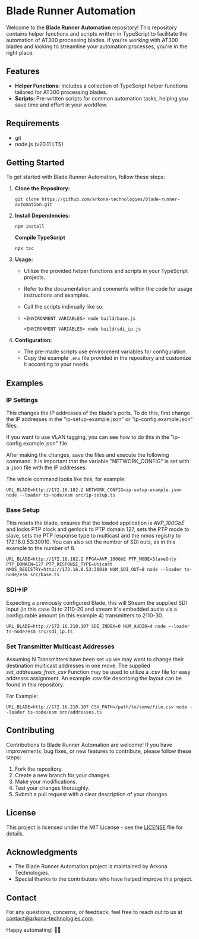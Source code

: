 # Blade Runner Automation

Welcome to the **Blade Runner Automation** repository! This repository contains helper functions and scripts written in TypeScript to facilitate the automation of AT300 processing blades. If you're working with AT300 blades and looking to streamline your automation processes, you're in the right place.

## Features

- **Helper Functions:** Includes a collection of TypeScript helper functions tailored for AT300 processing blades.
- **Scripts:** Pre-written scripts for common automation tasks, helping you save time and effort in your workflow.

## Requirements
- git
- node.js (v20.11 LTS)
## Getting Started

To get started with Blade Runner Automation, follow these steps:

1. **Clone the Repository:**

   ```
   git clone https://github.com/arkona-technologies/blade-runner-automation.git
   ```

2. **Install Dependencies:**

   ```
   npm install
   ```

   **Compile TypeScript**
   ```
   npx tsc
   ```

3. **Usage:**

   - Utilize the provided helper functions and scripts in your TypeScript projects.
   - Refer to the documentation and comments within the code for usage instructions and examples.
  
   - Call the scripts indivually like so:
   - 
     ```<ENVIRONMENT VARIABLES> node build/base.js```
     
     ```<ENVIRONMENT VARIABLES> node build/sdi_ip.js```

4. **Configuration:**
   - The pre-made scripts use environment variables for configuration.
   - Copy the example `.env` file provided in the repository and customize it according to your needs.

## Examples

### IP Settings

This changes the IP addresses of the blade's ports. 
To do this, first change the IP addresses in the "ip-setup-example.json" or "ip-config.example.json" files. 

If you want to use VLAN tagging, you can see how to do this in the "ip-config.example.json" file. 

After making the changes, save the files and execute the following command. It is important that the variable "NETWORK_CONFIG" is set with a .json file with the IP addresses. 

The whole command looks like this, for example: 

```
URL_BLADE=http://172.16.182.2 NETWORK_CONFIG=ip-setup-example.json node --loader ts-node/esm src/ip-setup.ts
```

### Base Setup

This resets the blade, ensures that the loaded application is _AVP_100GbE_ and locks PTP clock and genlock to PTP domain 127, sets the PTP mode to slave, sets the PTP response type to multicast and the nmos registry to 172.16.0.53:30010. 
You can also set the number of SDI outs, as in this example to the number of 8. 


```
URL_BLADE=http://172.16.182.2 FPGA=AVP_100GbE PTP_MODE=SlaveOnly PTP_DOMAIN=127 PTP_RESPONSE_TYPE=Unicast NMOS_REGISTRY=http://172.16.0.53:30010 NUM_SDI_OUT=8 node --loader ts-node/esm src/base.ts
```

### SDI->IP

Expecting a previously configured Blade, this will Stream the supplied SDI Input (in this case 0)
to 2110-20 and stream it's embedded audio via a configurable
amount (in this example 4) transmitters to 2110-30.

```
URL_BLADE=http://172.16.210.107 SDI_INDEX=0 NUM_AUDIO=4 node --loader ts-node/esm src/sdi_ip.ts
```

### Set Transmitter Multicast Addresses

Assuming N Transmitters have been set up we may want to change their destination multicast addresses in one move. The supplied _set_addresses_from_csv_
Function may be used to utilize a .csv file for easy addresss assignment. An example .csv file describing the layout can be found in this repository.

For Example:

```
URL_BLADE=http://172.16.210.107 CSV_PATH=/path/to/some/file.csv node --loader ts-node/esm src/addresses.ts
```

## Contributing

Contributions to Blade Runner Automation are welcome! If you have improvements, bug fixes, or new features to contribute, please follow these steps:

1. Fork the repository.
2. Create a new branch for your changes.
3. Make your modifications.
4. Test your changes thoroughly.
5. Submit a pull request with a clear description of your changes.

## License

This project is licensed under the MIT License - see the [LICENSE](LICENSE) file for details.

## Acknowledgments

- The Blade Runner Automation project is maintained by Arkona Technologies.
- Special thanks to the contributors who have helped improve this project.

## Contact

For any questions, concerns, or feedback, feel free to reach out to us at [contact@arkona-technologies.com](mailto:contact@arkona-technologies.com).

Happy automating! 🤖🚀
